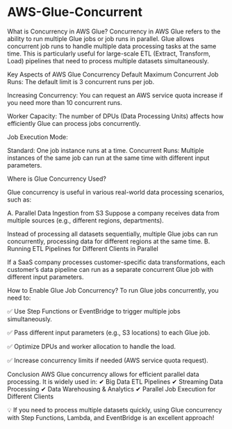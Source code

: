 # AWS-Glue-Concurrent

What is Concurrency in AWS Glue?
Concurrency in AWS Glue refers to the ability to run multiple Glue jobs or job runs in parallel. Glue allows concurrent job runs to handle multiple data processing tasks at the same time. This is particularly useful for large-scale ETL (Extract, Transform, Load) pipelines that need to process multiple datasets simultaneously.


Key Aspects of AWS Glue Concurrency
Default Maximum Concurrent Job Runs: The default limit is 3 concurrent runs per job.

Increasing Concurrency: You can request an AWS service quota increase if you need more than 10 concurrent runs.

Worker Capacity: The number of DPUs (Data Processing Units) affects how efficiently Glue can process jobs concurrently.

Job Execution Mode:

Standard: One job instance runs at a time.
Concurrent Runs: Multiple instances of the same job can run at the same time with different input parameters.

Where is Glue Concurrency Used?

Glue concurrency is useful in various real-world data processing scenarios, such as:

A. Parallel Data Ingestion from S3
Suppose a company receives data from multiple sources (e.g., different regions, departments).

Instead of processing all datasets sequentially, multiple Glue jobs can run concurrently, processing data for different regions at the same time.
B. Running ETL Pipelines for Different Clients in Parallel

If a SaaS company processes customer-specific data transformations, each customer’s data pipeline can run as a separate concurrent Glue job with different input parameters.


How to Enable Glue Job Concurrency?
To run Glue jobs concurrently, you need to:

✅ Use Step Functions or EventBridge to trigger multiple jobs simultaneously.

✅ Pass different input parameters (e.g., S3 locations) to each Glue job.

✅ Optimize DPUs and worker allocation to handle the load.

✅ Increase concurrency limits if needed (AWS service quota request).


Conclusion
AWS Glue concurrency allows for efficient parallel data processing. It is widely used in:
✔ Big Data ETL Pipelines
✔ Streaming Data Processing
✔ Data Warehousing & Analytics
✔ Parallel Job Execution for Different Clients

💡 If you need to process multiple datasets quickly, using Glue concurrency with Step Functions, Lambda, and EventBridge is an excellent approach! 

